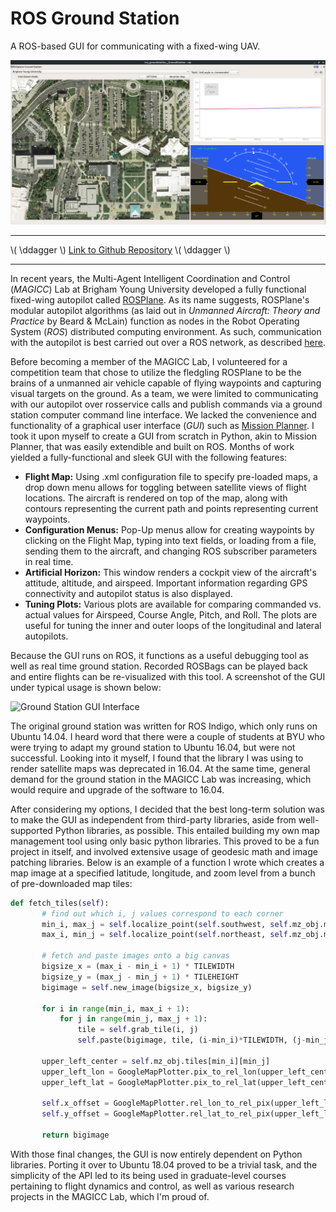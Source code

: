 # ROS Ground Station

A ROS-based GUI for communicating with a fixed-wing UAV.

![](/img/GroundStation.png)

* * *

\\( \ddagger \\) [Link to Github Repository](https://github.com/goromal/ros_groundstation)  \\( \ddagger \\)

* * *

In recent years, the Multi-Agent Intelligent Coordination and Control (*MAGICC*) Lab at Brigham Young University developed a fully functional fixed-wing autopilot called [ROSPlane](https://github.com/byu-magicc/rosplane). As its name suggests, ROSPlane's modular autopilot algorithms (as laid out in *Unmanned Aircraft: Theory and Practice* by Beard & McLain) function as nodes in the Robot Operating System (*ROS*) distributed computing environment. As such, communication with the autopilot is best carried out over a ROS network, as described [here](http://wiki.ros.org/ROS/NetworkSetup).

Before becoming a member of the MAGICC Lab, I volunteered for a competition team that chose to utilize the fledgling ROSPlane to be the brains of a unmanned air vehicle capable of flying waypoints and capturing visual targets on the ground. As a team, we were limited to communicating with our autopilot over rosservice calls and publish commands via a ground station computer command line interface. We lacked the convenience and functionality of a graphical user interface (*GUI*) such as [Mission Planner](http://ardupilot.org/planner/). I took it upon myself to create a GUI from scratch in Python, akin to Mission Planner, that was easily extendible and built on ROS. Months of work yielded a fully-functional and sleek GUI with the following features:

  - **Flight Map:** Using .xml configuration file to specify pre-loaded maps, a drop down menu allows for toggling between satellite views of flight locations. The aircraft is rendered on top of the map, along with contours representing the current path and points representing current waypoints.
  - **Configuration Menus:** Pop-Up menus allow for creating waypoints by clicking on the Flight Map, typing into text fields, or loading from a file, sending them to the aircraft, and changing ROS subscriber parameters in real time.
  - **Artificial Horizon:** This window renders a cockpit view of the aircraft's attitude, altitude, and airspeed. Important information regarding GPS connectivity and autopilot status is also displayed.
  - **Tuning Plots:** Various plots are available for comparing commanded vs. actual values for Airspeed, Course Angle, Pitch, and Roll. The plots are useful for tuning the inner and outer loops of the longitudinal and lateral autopilots.

Because the GUI runs on ROS, it functions as a useful debugging tool as well as real time ground station. Recorded ROSBags can be played back and entire flights can be re-visualized with this tool. A screenshot of the GUI under typical usage is shown below:

![](/images/projects/GroundStation.png "Ground Station GUI Interface")

The original ground station was written for ROS Indigo, which only runs on Ubuntu 14.04. I heard word that there were a couple of students at BYU who were trying to adapt my ground station to Ubuntu 16.04, but were not successful. Looking into it myself, I found that the library I was using to render satellite maps was deprecated in 16.04. At the same time, general demand for the ground station in the MAGICC Lab was increasing, which would require and upgrade of the software to 16.04.

After considering my options, I decided that the best long-term solution was to make the GUI as independent from third-party libraries, aside from well-supported Python libraries, as possible. This entailed building my own map management tool using only basic python libraries. This proved to be a fun project in itself, and involved extensive usage of geodesic math and image patching libraries. Below is an example of a function I wrote which creates a map image at a specified latitude, longitude, and zoom level from a bunch of pre-downloaded map tiles:

```python
def fetch_tiles(self):
       # find out which i, j values correspond to each corner
       min_i, max_j = self.localize_point(self.southwest, self.mz_obj.min_latlon, self.mz_obj.max_latlon)
       max_i, min_j = self.localize_point(self.northeast, self.mz_obj.min_latlon, self.mz_obj.max_latlon)

       # fetch and paste images onto a big canvas
       bigsize_x = (max_i - min_i + 1) * TILEWIDTH
       bigsize_y = (max_j - min_j + 1) * TILEHEIGHT
       bigimage = self.new_image(bigsize_x, bigsize_y)

       for i in range(min_i, max_i + 1):
           for j in range(min_j, max_j + 1):
               tile = self.grab_tile(i, j)
               self.paste(bigimage, tile, (i-min_i)*TILEWIDTH, (j-min_j)*TILEHEIGHT)

       upper_left_center = self.mz_obj.tiles[min_i][min_j]
       upper_left_lon = GoogleMapPlotter.pix_to_rel_lon(upper_left_center.lon, int(-TILEWIDTH/2), self.zoom)
       upper_left_lat = GoogleMapPlotter.pix_to_rel_lat(upper_left_center.lat, int(-TILEWIDTH/2), self.zoom)

       self.x_offset = GoogleMapPlotter.rel_lon_to_rel_pix(upper_left_lon, self.west, self.zoom)
       self.y_offset = GoogleMapPlotter.rel_lat_to_rel_pix(upper_left_lat, self.north, self.zoom)

       return bigimage
```

With those final changes, the GUI is now entirely dependent on Python libraries. Porting it over to Ubuntu 18.04 proved to be a trivial task, and the simplicity of the API led to its being used in graduate-level courses pertaining to flight dynamics and control, as well as various research projects in the MAGICC Lab, which I'm proud of.
